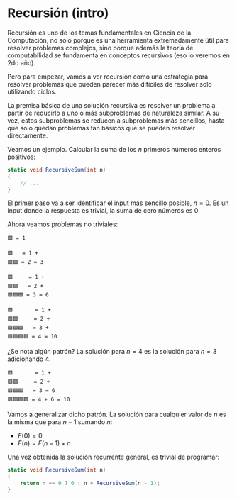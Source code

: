 # Recursión (intro)

Recursión es uno de los temas fundamentales en Ciencia de la Computación, no solo porque es una herramienta extremadamente útil para resolver problemas complejos, sino porque además la teoría de computabilidad se fundamenta en conceptos recursivos (eso lo veremos en 2do año).

Pero para empezar, vamos a ver recursión como una estrategia para resolver problemas que pueden parecer más difíciles de resolver solo utilizando ciclos.

La premisa básica de una solución recursiva es resolver un problema a partir de reducirlo a uno o más subproblemas de naturaleza similar. A su vez, estos subproblemas se reducen a subproblemas más sencillos, hasta que solo quedan problemas tan básicos que se pueden resolver directamente.

Veamos un ejemplo. Calcular la suma de los $n$ primeros números enteros positivos:

```cs
static void RecursiveSum(int n)
{
    // ...
}
```

El primer paso va a ser identificar el input más sencillo posible, $n = 0$. Es un input donde la respuesta es trivial, la suma de cero números es $0$.

Ahora veamos problemas no triviales:

    🟩 = 1

    🟩   = 1 +
    🟩🟩 = 2 = 3

    🟩     = 1 +
    🟩🟩   = 2 +
    🟩🟩🟩 = 3 = 6

    🟩       = 1 +
    🟩🟩     = 2 +
    🟩🟩🟩   = 3 +
    🟩🟩🟩🟩 = 4 = 10

¿Se nota algún patrón?
La solución para $n=4$ es la solución para $n=3$ adicionando $4$.

    🟥       = 1 +
    🟥🟥     = 2 +
    🟥🟥🟥   = 3 = 6
    🟩🟩🟩🟩 = 4 + 6 = 10

Vamos a generalizar dicho patrón. La solución para cualquier valor de $n$ es la misma que para $n-1$ sumando $n$:

- $F(0) = 0$
- $F(n) = F(n-1) + n$

Una vez obtenida la solución recurrente general, es trivial de programar:


```cs
static void RecursiveSum(int n)
{
    return n == 0 ? 0 : n + RecursiveSum(n - 1);
}
```
